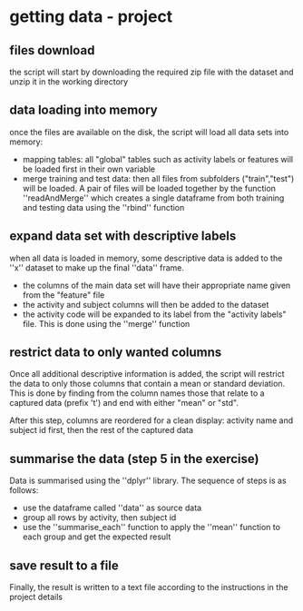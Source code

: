 # getting data - project

## files download
the script will start by downloading the required zip file with the dataset and unzip it in the working directory

## data loading into memory
once the files are available on the disk, the script will load all data sets into memory:

* mapping tables: all "global" tables such as activity labels or features will be loaded first in their own variable
* merge training and test data: then all files from subfolders ("train","test") will be loaded. A pair of files will be loaded together by the function ''readAndMerge'' which creates a single dataframe from both training and testing data using the ''rbind'' function

## expand data set with descriptive labels
when all data is loaded in memory, some descriptive data is added to the ''x'' dataset to make up the final ''data'' frame.

* the columns of the main data set will have their appropriate name given from the "feature" file
* the activity and subject columns will then be added to the dataset
* the activity code will be expanded to its label from the "activity labels" file. This is done using the ''merge'' function

## restrict data to only wanted columns
Once all additional descriptive information is added, the script will restrict the data to only those columns that contain a mean or standard deviation. This is done by finding from the column names those that relate to a captured data (prefix 't') and end with either "mean" or "std".

After this step, columns are reordered for a clean display: activity name and subject id first, then the rest of the captured data

## summarise the data (step 5 in the exercise)
Data is summarised using the ''dplyr'' library. The sequence of steps is as follows:

* use the dataframe called ''data'' as source data
* group all rows by activity, then subject id
* use the ''summarise_each'' function to apply the ''mean'' function to each group and get the expected result

## save result to a file
Finally, the result is written to a text file according to the instructions in the project details
